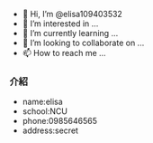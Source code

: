 - 👋 Hi, I’m @elisa109403532
- 👀 I’m interested in ...
- 🌱 I’m currently learning ...
- 💞️ I’m looking to collaborate on ...
- 📫 How to reach me ...

<!---
elisa109403532/elisa109403532 is a ✨ special ✨ repository because its `README.md` (this file) appears on your GitHub profile.
You can click the Preview link to take a look at your changes.
--->
### 介紹

* name:elisa
* school:NCU
* phone:0985646565
* address:secret
